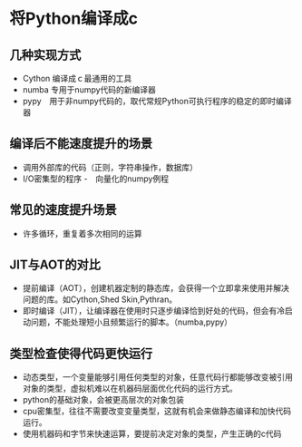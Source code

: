 # 将Python编译成c

## 几种实现方式

- Cython 编译成ｃ最通用的工具
- numba 专用于numpy代码的新编译器
- pypy　用于非numpy代码的，取代常规Python可执行程序的稳定的即时编译器

## 编译后不能速度提升的场景

- 调用外部库的代码（正则，字符串操作，数据库）
- I/O密集型的程序
-　向量化的numpy例程


## 常见的速度提升场景

- 许多循环，重复着多次相同的运算

## JIT与AOT的对比

- 提前编译（AOT），创建机器定制的静态库，会获得一个立即拿来使用并解决问题的库。如Cython,Shed Skin,Pythran。
- 即时编译（JIT），让编译器在使用时只逐步编译恰到好处的代码，但会有冷启动问题，不能处理短小且频繁运行的脚本。（numba,pypy）

## 类型检查使得代码更快运行

- 动态类型，一个变量能够引用任何类型的对象，任意代码行都能够改变被引用对象的类型，虚拟机难以在机器码层面优化代码的运行方式。
- python的基础对象，会被更高层次的对象包装
- cpu密集型，往往不需要改变变量类型，这就有机会来做静态编译和加快代码运行。
- 使用机器码和字节来快速运算，要提前决定对象的类型，产生正确的c代码


